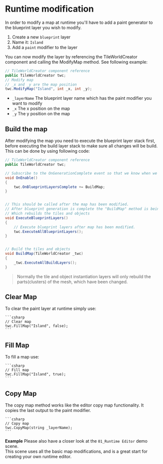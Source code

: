 # Runtime modification
In order to modify a map at runtime you'll have to add a paint generator to the blueprint layer you wish to modify.

1. Create a new `blueprint` layer  
2. Name it: `Island`  
3. Add a `paint` modifier to the layer  

You can now modify the layer by referencing the TileWorldCreator component and calling the ModifyMap method.
See following example:

```csharp
// TileWorldCreator component reference
public TileWorldCreator twc;
// Modify map
// _x and _y are the map position
twc.ModifyMap("Island", int _x, int _y);
```
    
+ `_layerName`
  The blueprint layer name which has the paint modifier you want to modify
+ `_x`
  The x position on the map
+ `_y`
  The y position on the map
  
## Build the map  
After modifying the map you need to execute the blueprint layer stack first, before executing the build layer stack to make sure all changes will be build.  
This can be done by using following code:

```csharp
// TileWorldCreator component reference
public TileWorldCreator twc;

// Subscribe to the OnGenerationComplete event so that we know when we can start building the map
void OnEnable()
{
    twc.OnBlueprintLayersComplete += BuildMap;
}


// This should be called after the map has been modified.
// After blueprint generation is complete the "BuildMap" method is being called
// Which rebuilds the tiles and objects
void ExecuteBlueprintLayers()
{
    // Execute blueprint layers after map has been modified.
    twc.ExecuteAllBlueprintLayers();
}


// Build the tiles and objects
void BuildMap(TileWorldCreator _twc)
{
    _twc.ExecuteAllBuildLayers();
}

```  
> Normally the tile and object instantiation layers will only rebuild the parts(clusters) of the mesh, which have been changed.


## Clear Map
To clear the paint layer at runtime simply use:  
 
    ```csharp
    // Clear map
    twc.FillMap("Island", false);
    ```  
    
## Fill Map
To fill a map use:  

    ```csharp
    // Fill map
    twc.FillMap("Island", true);
    ```  
    
## Copy Map
The copy map method works like the editor copy map functionality.
It copies the last output to the paint modifier.  

    ```csharp
    // Copy map
    twc.CopyMap(string _layerName);
    ```  

**Example**
Please also have a closer look at the `01_Runtime Editor` demo scene.  
This scene uses all the basic map modifications, and is a great start for creating your own runtime editor.

